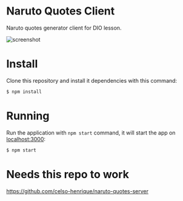 # Naruto Quotes Client
Naruto quotes generator client for DIO lesson.

![screenshot](https://user-images.githubusercontent.com/57908016/153267459-e567b8cc-d8d9-41f4-bf3a-b8da1a76f608.png)

# Install
Clone this repository and install it dependencies with this command:
```sh
$ npm install
```

# Running
Run the application with `npm start` command, it will start the app on [localhost:3000](http://localhost:3000):
```sh
$ npm start
```

# Needs this repo to work

https://github.com/celso-henrique/naruto-quotes-server
